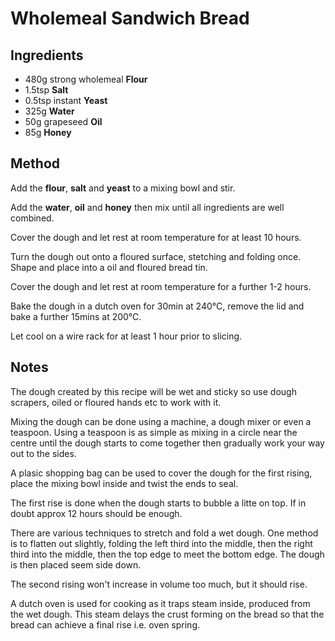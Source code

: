 # Wholemeal Sandwich Bread

## Ingredients

- 480g strong wholemeal **Flour**
- 1.5tsp **Salt**
- 0.5tsp instant **Yeast**
- 325g **Water**
- 50g grapeseed **Oil**
- 85g **Honey**

## Method

Add the **flour**, **salt** and **yeast** to a mixing bowl and stir.

Add the **water**, **oil** and **honey** then mix until all ingredients are well combined.

Cover the dough and let rest at room temperature for at least 10 hours.

Turn the dough out onto a floured surface, stetching and folding once. Shape and place into a oil and floured bread tin.

Cover the dough and let rest at room temperature for a further 1-2 hours.

Bake the dough in a dutch oven for 30min at 240°C, remove the lid and bake a further 15mins at 200°C.

Let cool on a wire rack for at least 1 hour prior to slicing.

## Notes

The dough created by this recipe will be wet and sticky so use dough scrapers, oiled or floured hands etc to work with it.

Mixing the dough can be done using a machine, a dough mixer or even a teaspoon. Using a teaspoon is as simple as mixing in a circle near the centre until the dough starts to come together then gradually work your way out to the sides.

A plasic shopping bag can be used to cover the dough for the first rising, place the mixing bowl inside and twist the ends to seal.

The first rise is done when the dough starts to bubble a litte on top. If in doubt approx 12 hours should be enough.

There are various techniques to stretch and fold a wet dough. One method is to flatten out slightly, folding the left third into the middle, then the right third into the middle, then the top edge to meet the bottom edge. The dough is then placed seem side down.

The second rising won't increase in volume too much, but it should rise.

A dutch oven is used for cooking as it traps steam inside, produced from the wet dough. This steam delays the crust forming on the bread so that the bread can achieve a final rise i.e. oven spring.
